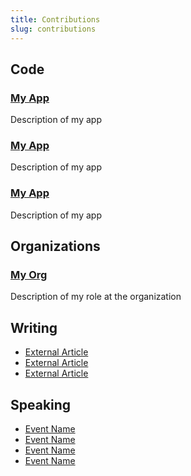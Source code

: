 ```yaml
---
title: Contributions
slug: contributions
---
```


## Code

### [My App](http://github.com/username/repo)
Description of my app

### [My App](http://github.com/username/repo)
Description of my app

### [My App](http://github.com/username/repo)
Description of my app

## Organizations

### [My Org](http://myorgwebsite.com/)
Description of my role at the organization

## Writing

- [External Article](http://linktoexternalarticle.com)
- [External Article](http://linktoexternalarticle.com)
- [External Article](http://linktoexternalarticle.com)

## Speaking

- [Event Name](http://eventlink.com)
- [Event Name](http://eventlink.com)
- [Event Name](http://eventlink.com)
- [Event Name](http://eventlink.com)